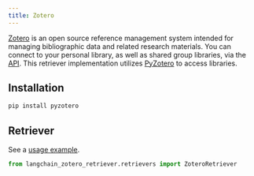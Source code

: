 ```yaml
---
title: Zotero
---
```


[Zotero](https://www.zotero.org/) is an open source reference management system intended for managing bibliographic data and related research materials. You can connect to your personal library, as well as shared group libraries, via the [API](https://www.zotero.org/support/dev/web_api/v3/start). This retriever implementation utilizes [PyZotero](https://github.com/urschrei/pyzotero) to access libraries. 


## Installation

```bash
pip install pyzotero
```

## Retriever

See a [usage example](/oss/integrations/retrievers/zotero).

```python
from langchain_zotero_retriever.retrievers import ZoteroRetriever
```
